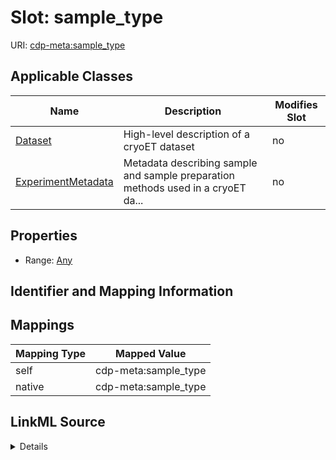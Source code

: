 

# Slot: sample_type

URI: [cdp-meta:sample_type](metadatasample_type)



<!-- no inheritance hierarchy -->





## Applicable Classes

| Name | Description | Modifies Slot |
| --- | --- | --- |
| [Dataset](Dataset.md) | High-level description of a cryoET dataset |  no  |
| [ExperimentMetadata](ExperimentMetadata.md) | Metadata describing sample and sample preparation methods used in a cryoET da... |  no  |







## Properties

* Range: [Any](Any.md)





## Identifier and Mapping Information








## Mappings

| Mapping Type | Mapped Value |
| ---  | ---  |
| self | cdp-meta:sample_type |
| native | cdp-meta:sample_type |




## LinkML Source

<details>
```yaml
name: sample_type
alias: sample_type
domain_of:
- ExperimentMetadata
- Dataset
range: Any

```
</details>
